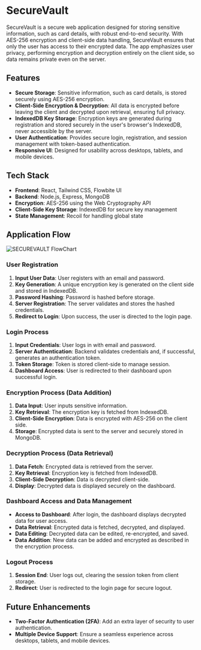# SecureVault

SecureVault is a secure web application designed for storing sensitive information, such as card details, with robust end-to-end security. With AES-256 encryption and client-side data handling, SecureVault ensures that only the user has access to their encrypted data. The app emphasizes user privacy, performing encryption and decryption entirely on the client side, so data remains private even on the server.

## Features
- **Secure Storage**: Sensitive information, such as card details, is stored securely using AES-256 encryption.
- **Client-Side Encryption & Decryption**: All data is encrypted before leaving the client and decrypted upon retrieval, ensuring full privacy.
- **IndexedDB Key Storage**: Encryption keys are generated during registration and stored securely in the user's browser's IndexedDB, never accessible by the server.
- **User Authentication**: Provides secure login, registration, and session management with token-based authentication.
- **Responsive UI**: Designed for usability across desktops, tablets, and mobile devices.

## Tech Stack
- **Frontend**: React, Tailwind CSS, Flowbite UI
- **Backend**: Node.js, Express, MongoDB
- **Encryption**: AES-256 using the Web Cryptography API
- **Client-Side Key Storage**: IndexedDB for secure key management
- **State Management**: Recoil for handling global state

## Application Flow
![SECUREVAULT FlowChart](assets/flowchart.png)


### User Registration
1. **Input User Data**: User registers with an email and password.
2. **Key Generation**: A unique encryption key is generated on the client side and stored in IndexedDB.
3. **Password Hashing**: Password is hashed before storage.
4. **Server Registration**: The server validates and stores the hashed credentials.
5. **Redirect to Login**: Upon success, the user is directed to the login page.

### Login Process
1. **Input Credentials**: User logs in with email and password.
2. **Server Authentication**: Backend validates credentials and, if successful, generates an authentication token.
3. **Token Storage**: Token is stored client-side to manage session.
4. **Dashboard Access**: User is redirected to their dashboard upon successful login.

### Encryption Process (Data Addition)
1. **Data Input**: User inputs sensitive information.
2. **Key Retrieval**: The encryption key is fetched from IndexedDB.
3. **Client-Side Encryption**: Data is encrypted with AES-256 on the client side.
4. **Storage**: Encrypted data is sent to the server and securely stored in MongoDB.

### Decryption Process (Data Retrieval)
1. **Data Fetch**: Encrypted data is retrieved from the server.
2. **Key Retrieval**: Encryption key is fetched from IndexedDB.
3. **Client-Side Decryption**: Data is decrypted client-side.
4. **Display**: Decrypted data is displayed securely on the dashboard.

### Dashboard Access and Data Management
- **Access to Dashboard**: After login, the dashboard displays decrypted data for user access.
- **Data Retrieval**: Encrypted data is fetched, decrypted, and displayed.
- **Data Editing**: Decrypted data can be edited, re-encrypted, and saved.
- **Data Addition**: New data can be added and encrypted as described in the encryption process.

### Logout Process
1. **Session End**: User logs out, clearing the session token from client storage.
2. **Redirect**: User is redirected to the login page for secure logout.

## Future Enhancements
- **Two-Factor Authentication (2FA)**: Add an extra layer of security to user authentication.
- **Multiple Device Support**: Ensure a seamless experience across desktops, tablets, and mobile devices.
